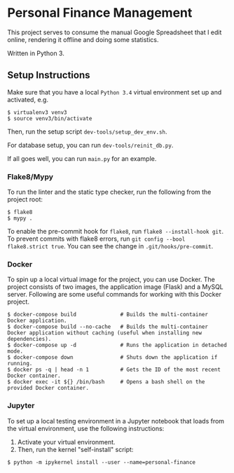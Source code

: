 Personal Finance Management
===========================

This project serves to consume the manual Google Spreadsheet that I edit online, rendering it offline and doing some statistics.

Written in Python 3.

## Setup Instructions

Make sure that you have a local `Python 3.4` virtual environment set up and activated, e.g.

```
$ virtualenv3 venv3
$ source venv3/bin/activate
```

Then, run the setup script `dev-tools/setup_dev_env.sh`.

For database setup, you can run `dev-tools/reinit_db.py`. 

If all goes well, you can run `main.py` for an example.

### Flake8/Mypy

To run the linter and the static type checker, run the following from the project root:
```
$ flake8
$ mypy .
```

To enable the pre-commit hook for `flake8`, run `flake8 --install-hook git`. To prevent commits with flake8 errors, run `git config --bool flake8.strict true`. You can see the change in `.git/hooks/pre-commit`.

### Docker

To spin up a local virtual image for the project, you can use Docker. The project consists of two images, the application image (Flask) and a MySQL server. Following are some useful commands for working with this Docker project.

```
$ docker-compose build              # Builds the multi-container Docker application.
$ docker-compose build --no-cache   # Builds the multi-container Docker application without caching (useful when installing new dependencies).
$ docker-compose up -d              # Runs the application in detached mode.
$ docker-compose down               # Shuts down the application if running.
$ docker ps -q | head -n 1          # Gets the ID of the most recent Docker container.
$ docker exec -it ${} /bin/bash     # Opens a bash shell on the provided Docker container.
```

### Jupyter

To set up a local testing environment in a Jupyter notebook that loads from the virtual environment, use the following instructions:

1. Activate your virtual environment.
2. Then, run the kernel "self-install" script:

```
$ python -m ipykernel install --user --name=personal-finance
```
